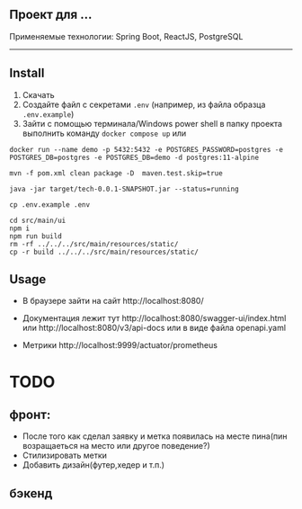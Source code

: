 ﻿Проект для ...
---
Применяемые технологии: Spring Boot, ReactJS, PostgreSQL
***

## Install

1. Скачать
2. Создайте файл с секретами `.env` (например, из файла образца `.env.example`)
3. Зайти с помощью терминала/Windows power shell в папку проекта выполнить команду `docker compose up`
или
```shell
docker run --name demo -p 5432:5432 -e POSTGRES_PASSWORD=postgres -e POSTGRES_DB=postgres -e POSTGRES_DB=demo -d postgres:11-alpine
```
```shell
mvn -f pom.xml clean package -D  maven.test.skip=true
```
```shell
java -jar target/tech-0.0.1-SNAPSHOT.jar --status=running
```
```shell
cp .env.example .env
```
```shell
cd src/main/ui
npm i
npm run build
rm -rf ../../../src/main/resources/static/
cp -r build ../../../src/main/resources/static/
```

## Usage

* В браузере зайти на сайт
http://localhost:8080/

* Документация лежит тут http://localhost:8080/swagger-ui/index.html
или http://localhost:8080/v3/api-docs
или в виде файла openapi.yaml

* Метрики
http://localhost:9999/actuator/prometheus

# TODO
 
## фронт:
- После того как сделал заявку и метка появилась на месте пина(пин возращаеться на место или другое поведение?)
- Стилизировать метки 
- Добавить дизайн(футер,хедер и т.п.)
## бэкенд
 

